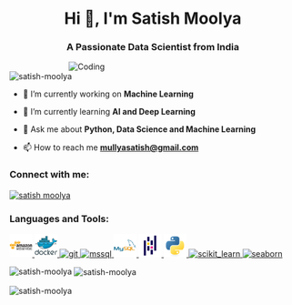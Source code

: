 <h1 align="center">Hi 👋, I'm Satish Moolya</h1>
<h3 align="center">A Passionate Data Scientist from India</h3>
<img align="right" alt="Coding" width="400" src="https://www.luminis.eu/wp-content/uploads/2020/11/iStock-1206796363.jpg>


<p align="left"> <img src="https://komarev.com/ghpvc/?username=satish-moolya&label=Profile%20views&color=0e75b6&style=flat" alt="satish-moolya" /> </p>

- 🔭 I’m currently working on **Machine Learning**

- 🌱 I’m currently learning **AI and Deep Learning**

- 💬 Ask me about **Python, Data Science and Machine Learning**

- 📫 How to reach me **mullyasatish@gmail.com**

<h3 align="left">Connect with me:</h3>
<p align="left">
<a href="https://linkedin.com/in/satish moolya" target="blank"><img align="center" src="https://raw.githubusercontent.com/rahuldkjain/github-profile-readme-generator/master/src/images/icons/Social/linked-in-alt.svg" alt="satish moolya" height="30" width="40" /></a>
</p>

<h3 align="left">Languages and Tools:</h3>
<p align="left"> <a href="https://aws.amazon.com" target="_blank" rel="noreferrer"> <img src="https://raw.githubusercontent.com/devicons/devicon/master/icons/amazonwebservices/amazonwebservices-original-wordmark.svg" alt="aws" width="40" height="40"/> </a> <a href="https://www.docker.com/" target="_blank" rel="noreferrer"> <img src="https://raw.githubusercontent.com/devicons/devicon/master/icons/docker/docker-original-wordmark.svg" alt="docker" width="40" height="40"/> </a> <a href="https://git-scm.com/" target="_blank" rel="noreferrer"> <img src="https://www.vectorlogo.zone/logos/git-scm/git-scm-icon.svg" alt="git" width="40" height="40"/> </a> <a href="https://www.microsoft.com/en-us/sql-server" target="_blank" rel="noreferrer"> <img src="https://www.svgrepo.com/show/303229/microsoft-sql-server-logo.svg" alt="mssql" width="40" height="40"/> </a> <a href="https://www.mysql.com/" target="_blank" rel="noreferrer"> <img src="https://raw.githubusercontent.com/devicons/devicon/master/icons/mysql/mysql-original-wordmark.svg" alt="mysql" width="40" height="40"/> </a> <a href="https://pandas.pydata.org/" target="_blank" rel="noreferrer"> <img src="https://raw.githubusercontent.com/devicons/devicon/2ae2a900d2f041da66e950e4d48052658d850630/icons/pandas/pandas-original.svg" alt="pandas" width="40" height="40"/> </a> <a href="https://www.python.org" target="_blank" rel="noreferrer"> <img src="https://raw.githubusercontent.com/devicons/devicon/master/icons/python/python-original.svg" alt="python" width="40" height="40"/> </a> <a href="https://scikit-learn.org/" target="_blank" rel="noreferrer"> <img src="https://upload.wikimedia.org/wikipedia/commons/0/05/Scikit_learn_logo_small.svg" alt="scikit_learn" width="40" height="40"/> </a> <a href="https://seaborn.pydata.org/" target="_blank" rel="noreferrer"> <img src="https://seaborn.pydata.org/_images/logo-mark-lightbg.svg" alt="seaborn" width="40" height="40"/> </a> </p>

<p><img align="left" src="https://github-readme-stats.vercel.app/api/top-langs?username=satish-moolya&show_icons=true&locale=en&layout=compact" alt="satish-moolya" /></p>

<p>&nbsp;<img align="center" src="https://github-readme-stats.vercel.app/api?username=satish-moolya&show_icons=true&locale=en" alt="satish-moolya" /></p>

<p><img align="center" src="https://github-readme-streak-stats.herokuapp.com/?user=satish-moolya&" alt="satish-moolya" /></p>
